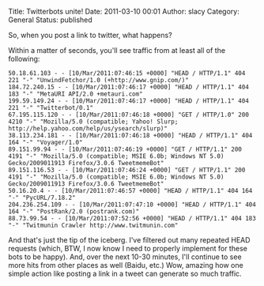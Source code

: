 Title: Twitterbots unite!
Date: 2011-03-10 00:01
Author: slacy
Category: General
Status: published

So, when you post a link to twitter, what happens?

Within a matter of seconds, you'll see traffic from at least all of the
following:

    50.18.61.103 - - [10/Mar/2011:07:46:15 +0000] "HEAD / HTTP/1.1" 404 221 "-" "UnwindFetchor/1.0 (+http://www.gnip.com/)"
    184.72.240.15 - - [10/Mar/2011:07:46:17 +0000] "HEAD / HTTP/1.1" 404 183 "-" "MetaURI API/2.0 +metauri.com"
    199.59.149.24 - - [10/Mar/2011:07:46:17 +0000] "HEAD / HTTP/1.1" 404 221 "-" "Twitterbot/0.1"
    67.195.115.120 - - [10/Mar/2011:07:46:18 +0000] "GET / HTTP/1.0" 200 4210 "-" "Mozilla/5.0 (compatible; Yahoo! Slurp; http://help.yahoo.com/help/us/ysearch/slurp)"
    38.113.234.181 - - [10/Mar/2011:07:46:18 +0000] "HEAD / HTTP/1.1" 404 164 "-" "Voyager/1.0"
    89.151.99.94 - - [10/Mar/2011:07:46:19 +0000] "GET / HTTP/1.1" 200 4191 "-" "Mozilla/5.0 (compatible; MSIE 6.0b; Windows NT 5.0) Gecko/2009011913 Firefox/3.0.6 TweetmemeBot"
    89.151.116.53 - - [10/Mar/2011:07:46:24 +0000] "GET / HTTP/1.1" 200 4191 "-" "Mozilla/5.0 (compatible; MSIE 6.0b; Windows NT 5.0) Gecko/2009011913 Firefox/3.0.6 TweetmemeBot"
    50.16.20.4 - - [10/Mar/2011:07:46:57 +0000] "HEAD / HTTP/1.1" 404 164 "-" "PycURL/7.18.2"
    204.236.254.109 - - [10/Mar/2011:07:47:10 +0000] "HEAD / HTTP/1.1" 404 164 "-" "PostRank/2.0 (postrank.com)"
    88.73.99.54 - - [10/Mar/2011:07:52:56 +0000] "HEAD / HTTP/1.1" 404 183 "-" "Twitmunin Crawler http://www.twitmunin.com"

And that's just the tip of the iceberg. I've filtered out many repeated
HEAD requests (which, BTW, I now know I need to properly implement for
these bots to be happy). And, over the next 10-30 minutes, I'll continue
to see more hits from other places as well (Baidu, etc.) Wow, amazing
how one simple action like posting a link in a tweet can generate so
much traffic.
